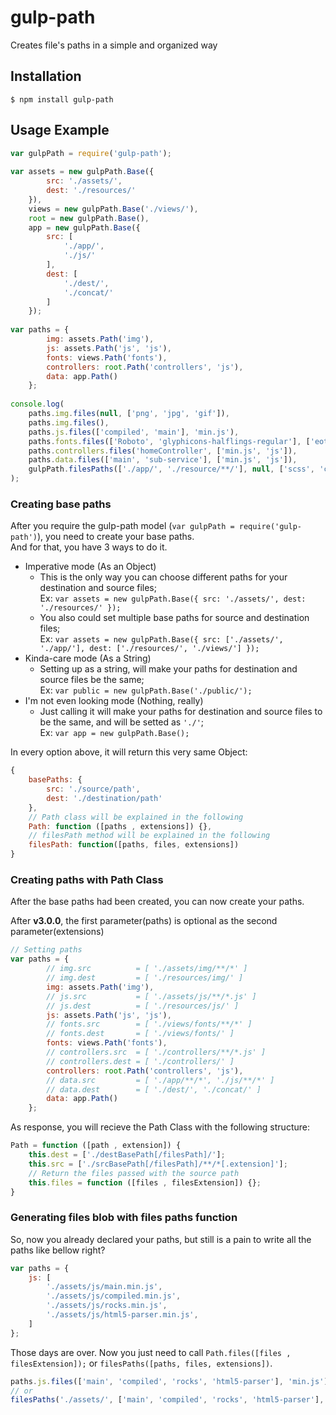 # gulp-path
  
  Creates file's paths in a simple and organized way
  
## Installation
`$ npm install gulp-path`

## Usage Example
```js
var gulpPath = require('gulp-path');
    
var assets = new gulpPath.Base({
        src: './assets/',
        dest: './resources/'
    }),
    views = new gulpPath.Base('./views/'),
    root = new gulpPath.Base(),
    app = new gulpPath.Base({
        src: [
            './app/',
            './js/'
        ],
        dest: [
            './dest/',
            './concat/'
        ]
    });
    
var paths = {
        img: assets.Path('img'),
        js: assets.Path('js', 'js'),
        fonts: views.Path('fonts'),
        controllers: root.Path('controllers', 'js'),
        data: app.Path()
    };
    
console.log(
    paths.img.files(null, ['png', 'jpg', 'gif']),
    paths.img.files(),
    paths.js.files(['compiled', 'main'], 'min.js'),
    paths.fonts.files(['Roboto', 'glyphicons-halflings-regular'], ['eot', 'ttf', 'svg', 'woff', 'woff2']),
    paths.controllers.files('homeController', ['min.js', 'js']),
    paths.data.files(['main', 'sub-service'], ['min.js', 'js']),
    gulpPath.filesPaths(['./app/', './resource/**/'], null, ['scss', 'css'])
);
```

### Creating base paths
After you require the gulp-path model (`var gulpPath = require('gulp-path')`),
you need to create your base paths.  
And for that, you have 3 ways to do it.

- Imperative mode (As an Object)
    - This is the only way you can choose different paths for your destination
     and source files;  
        Ex: `var assets = new gulpPath.Base({ src: './assets/', dest: './resources/' });`
    - You also could set multiple base paths for source and destination files;  
        Ex: `var assets = new gulpPath.Base({ src: ['./assets/', './app/'], dest: ['./resources/', './views/'] });`
- Kinda-care mode (As a String)
    - Setting up as a string, will make your paths for destination and source
    files be the same;  
        Ex: `var public = new gulpPath.Base('./public/');`
- I'm not even looking mode (Nothing, really)
    - Just calling it will make your paths for destination and source files to
    be the same, and will be setted as `'./'`;  
        Ex: `var app = new gulpPath.Base();`
        
In every option above, it will return this very same Object:
```js
{
    basePaths: {
        src: './source/path',
        dest: './destination/path'
    },
    // Path class will be explained in the following
    Path: function ([paths , extensions]) {},
    // filesPath method will be explained in the following
    filesPath: function([paths, files, extensions])
}
```

### Creating paths with Path Class
After the base paths had been created, you can now create your paths.  

After **v3.0.0**, the first parameter(paths) is optional as the second parameter(extensions)
```js
// Setting paths
var paths = {
        // img.src          = [ './assets/img/**/*' ]
        // img.dest         = [ './resources/img/' ]
        img: assets.Path('img'),
        // js.src           = [ './assets/js/**/*.js' ]
        // js.dest          = [ './resources/js/' ]
        js: assets.Path('js', 'js'),
        // fonts.src        = [ './views/fonts/**/*' ]
        // fonts.dest       = [ './views/fonts/' ]
        fonts: views.Path('fonts'),
        // controllers.src  = [ './controllers/**/*.js' ]
        // controllers.dest = [ './controllers/' ]
        controllers: root.Path('controllers', 'js'),
        // data.src         = [ './app/**/*', './js/**/*' ]
        // data.dest        = [ './dest/', './concat/' ]
        data: app.Path()
    };
```

As response, you will recieve the Path Class with the following
structure:
```js
Path = function ([path , extension]) {
    this.dest = ['./destBasePath[/filesPath]/'];
    this.src = ['./srcBasePath[/filesPath]/**/*[.extension]'];
    // Return the files passed with the source path
    this.files = function ([files , filesExtension]) {};
}
```

### Generating files blob with **files paths** function
So, now you already declared your paths, but still is a pain to write all the
paths like bellow right?
```js
var paths = {
    js: [
        './assets/js/main.min.js',
        './assets/js/compiled.min.js',
        './assets/js/rocks.min.js',
        './assets/js/html5-parser.min.js',
    ]
};
```

Those days are over. Now you just need to call `Path.files([files , 
filesExtension]);` or `filesPaths([paths, files, extensions])`.  
```js
paths.js.files(['main', 'compiled', 'rocks', 'html5-parser'], 'min.js');
// or
filesPaths('./assets/', ['main', 'compiled', 'rocks', 'html5-parser'], 'min.js');
```